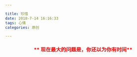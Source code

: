 ```yaml
---

title: 珍惜
date: 2018-7-14 16:16:33
tags: 心情
categories: 原创

---
```


<!-- ![](http://ohl8u210m.bkt.clouddn.com/) -->



### <center><font color=red> ** 现在最大的问题是，你还以为你有时间**</center>